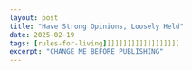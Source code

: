 ```yaml
---
layout: post
title: "Have Strong Opinions, Loosely Held"
date: 2025-02-19
tags: [rules-for-living]]]]]]]]]]]]]]]]]]]
excerpt: "CHANGE ME BEFORE PUBLISHING"
---
```

